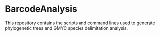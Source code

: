 # BarcodeAnalysis

This repository contains the scripts and command lines used to generate phylogenetic trees and GMYC species delimitation analysis.

